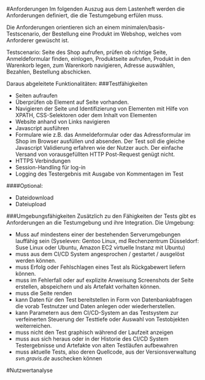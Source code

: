 
#Anforderungen
Im folgenden Auszug aus dem Lastenheft werden die Anforderungen definiert, die die Testumgebung erfülen muss.

Die Anforderungen orientieren sich an einem minimalen/basis- Testscenario, der Bestellung eine Produkt im Webshop, welches vom Anforderer gewüscht ist. 

Testscenario:
Seite des Shop aufrufen, prüfen ob richtige Seite, Anmeldeformular finden, einlogen, Produktseite aufrufen, Produkt in den Warenkorb legen, zum Warenkorb navigieren, Adresse auswählen, Bezahlen, Bestellung abschicken.

Daraus abgeleitete Funktionalitäten:
###Testfähigkeiten
* Seiten aufraufen
* Überprüfen ob Element auf Seite vorhanden.
* Navigieren der Seite und Identifizierung von Elementen mit Hilfe von XPATH, CSS-Selektoren oder dem Inhalt von Elementen 
* Website anhand von Links navigieren
* Javascript ausführen
* Formulare wie z.B. das Anmeldeformular oder das Adressformular im Shop im Browser ausfüllen und absenden. Der Test soll die gleiche Javascript Validierung erfahren wie der Nutzer auch. Der einfache Versand von vorausgefüllten HTTP Post-Request genügt nicht.
* HTTPS Verbindungen
* Session-Handling für log-in
* Logging des Testergebnis mit Ausgabe von Kommentagen im Test

####Optional:
* Dateidownload
* Dateiupload


###Umgebungsfähigkeiten
Zusätzlich zu den Fähigkeiten der Tests gibt es Anforderungen an die Testumgebung und ihre Integration. Die Umgebung: 

* Muss auf mindestens einer der bestehenden Serverumgebungen lauffähig sein (Syseleven: Gentoo Linux, md Rechenzentrum Düsseldorf: Suse Linux oder Ubuntu, Amazon EC2 virtuelle Instanz mit Ubuntu)
* muss aus dem CI/CD System angesprochen / gestartet / ausgelöst werden können.
* muss Erfolg oder Fehlschlagen eines Test als Rückgabewert liefern können.
* muss im Fehlerfall oder auf explizite Anweisung Screenshots der Seite erstellen, abspeichern und als Artefakt vorhalten können.
* muss die Seite renden
* kann Daten für den Test bereitstellen in Form von Datenbankabfragen die vorab Testnutzer und Daten anlegen oder wiederherstellen.
* kann Parametern aus dem CI/CD-System an das Testsystem zur verfeinerten Steuerung der Testtiefe oder Auswahl von Testobjekten weiterreichen.
* muss nicht den Test graphisch während der Laufzeit anzeigen
* muss aus sich heraus oder in der Historie des CI/CD System Testergebnisse und Artefakte von alten Testläufen aufbewahren
* muss aktuelle Tests, also deren Quellcode, aus der Versionsverwaltung _svn.gravis.de_ auschecken können


#Nutzwertanalyse
